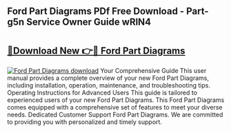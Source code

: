 ## Ford Part Diagrams PDf Free Download - Part-g5n Service Owner Guide wRlN4

# <h2><a href="http://dfmh2h5.blite.top/?on=Ford+Part+Diagrams">🔗Download New 👉🔴 Ford Part Diagrams</a></h2>

[![Ford Part Diagrams download](https://i.imgur.com/lujVjoI.png)](http://dfmh2h5.blite.top/?on=Ford+Part+Diagrams)
Your Comprehensive Guide This user manual provides a complete overview of your new Ford Part Diagrams, including installation, operation, maintenance, and troubleshooting tips. Operating Instructions for Advanced Users This guide is tailored to experienced users of your new Ford Part Diagrams. This Ford Part Diagrams comes equipped with a comprehensive set of features to meet your diverse needs. Dedicated Customer Support Ford Part Diagrams. We are committed to providing you with personalized and timely support.

